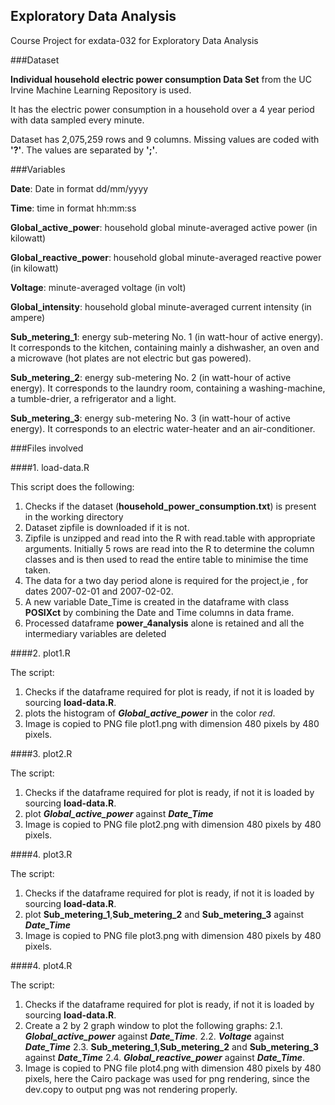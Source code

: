 ## Exploratory Data Analysis

Course Project for exdata-032 for Exploratory Data Analysis

###Dataset

**Individual household electric power consumption Data Set** from the  UC Irvine Machine Learning Repository is used.

It has the electric power consumption in a household over a 4 year period with data sampled every minute.

Dataset has 2,075,259 rows and 9 columns.
Missing values are coded with **'?'**.
The values are separated by **';'**.



###Variables



**Date**: Date in format dd/mm/yyyy

**Time**: time in format hh:mm:ss

**Global_active_power**: household global minute-averaged active power (in kilowatt)

**Global_reactive_power**: household global minute-averaged reactive power (in kilowatt)

**Voltage**: minute-averaged voltage (in volt)

**Global_intensity**: household global minute-averaged current intensity (in ampere)

**Sub_metering_1**: energy sub-metering No. 1 (in watt-hour of active energy). It corresponds to the kitchen, containing mainly a dishwasher, an oven and a microwave (hot plates are not electric but gas powered).

**Sub_metering_2**: energy sub-metering No. 2 (in watt-hour of active energy). It corresponds to the laundry room, containing a washing-machine, a tumble-drier, a refrigerator and a light.

**Sub_metering_3**: energy sub-metering No. 3 (in watt-hour of active energy). It corresponds to an electric water-heater and an air-conditioner.

###Files involved

####1. load-data.R

This script does the following:

1. Checks if the dataset (**household_power_consumption.txt**) is present in the working directory
2. Dataset zipfile is downloaded if it is not.
3. Zipfile is unzipped and read into the R with read.table with appropriate arguments. Initially 5 rows are read into the R to determine the column classes and is then used to read the entire table to minimise the time taken.  
4. The data for a two day period alone is required for the project,ie , for dates 2007-02-01 and 2007-02-02.
5. A new variable Date_Time is created in the dataframe with class **POSIXct** by combining the Date and Time columns in data frame.
6. Processed dataframe **power_4analysis** alone is retained and all the intermediary variables are deleted

####2. plot1.R

The script:

1. Checks if the dataframe required for plot is ready, if not it is loaded by sourcing **load-data.R**. 
2. plots the histogram of **_Global_active_power_** in the color *red*.
3. Image is copied to PNG file plot1.png with dimension 480 pixels by 480 pixels.

####3. plot2.R

The script:

1. Checks if the dataframe required for plot is ready, if not it is loaded by sourcing **load-data.R**.
2. plot **_Global_active_power_** against __*Date_Time*__ 
3. Image is copied to PNG file plot2.png with dimension 480 pixels by 480 pixels.

####4. plot3.R

The script:

1. Checks if the dataframe required for plot is ready, if not it is loaded by sourcing **load-data.R**.
2. plot **Sub_metering_1**,**Sub_metering_2** and **Sub_metering_3** against __*Date_Time*__ 
3. Image is copied to PNG file plot3.png with dimension 480 pixels by 480 pixels.

####4. plot4.R

The script:

1. Checks if the dataframe required for plot is ready, if not it is loaded by sourcing **load-data.R**.
2. Create a 2 by 2 graph window to plot the following graphs:
        2.1.  **_Global_active_power_** against __*Date_Time*__.
        2.2.  **_Voltage_** against __*Date_Time*__
        2.3.  **Sub_metering_1**,**Sub_metering_2** and **Sub_metering_3** against __*Date_Time*__
        2.4.  **_Global_reactive_power_** against __*Date_Time*__.  
3. Image is copied to PNG file plot4.png with dimension 480 pixels by 480 pixels, here the Cairo package was used for png rendering, since the dev.copy to output png was not rendering properly. 



